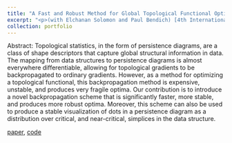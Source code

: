 ```yaml
---
title: "A Fast and Robust Method for Global Topological Functional Optimization"
excerpt: "<p>(with Elchanan Solomon and Paul Bendich) [4th International Conference on Artificial Intelligence and Statistics (AISTATS)] We introduce a new framework for optimizing topological functionals that is faster and produces more robust optima than prior methods. <a href="https://arxiv.org/abs/2009.08496">[paper]</a>, <a href="https://github.com/aywagner/TDA-smear">[code]</a> </p> <img src='/images/stump.png'>" 
collection: portfolio
---
```


Abstract: Topological statistics, in the form of persistence diagrams, are a class of shape descriptors that capture global structural information in data. The mapping from data structures to persistence diagrams is almost everywhere differentiable, allowing for topological gradients to be backpropagated to ordinary gradients. However, as a method for optimizing a topological functional, this backpropagation method is expensive, unstable, and produces very fragile optima. Our contribution is to introduce a novel backpropagation scheme that is significantly faster, more stable, and produces more robust optima. Moreover, this scheme can also be used to produce a stable visualization of dots in a persistence diagram as a distribution over critical, and near-critical, simplices in the data structure.

[paper](https://arxiv.org/abs/2009.08496), [code](https://github.com/aywagner/TDA-smear)